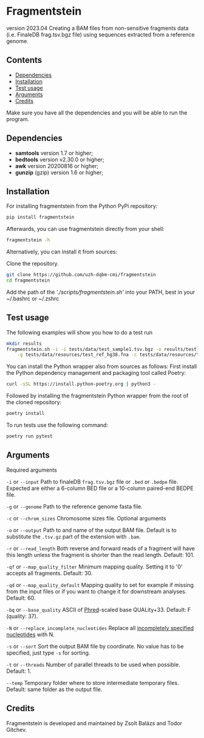 # Fragmentstein
version 2023.04
Creating a BAM files from non-sensitive fragments data (i.e. FinaleDB frag.tsv.bgz file) using sequences extracted from a reference genome.

## Contents

- [Dependencies](#dependencies)
- [Installation](#installation)
- [Test usage](#usage)
- [Arguments](#arguments)
- [Credits](#credits)

Make sure you have all the dependencies and you will be able to run the program.
## <a name="dependencies"></a>Dependencies

- **samtools** version 1.7 or higher;
- **bedtools** version v2.30.0 or higher;
- **awk** version 20200816 or higher;
- **gunzip** (gzip) version 1.6 or higher;

## <a name="installation"></a>Installation

For installing fragmentstein from the Python PyPi repository:
```sh
pip install fragmentstein
```
Afterwards, you can use fragmentstein directly from your shell:
```sh
fragmentstein -h
```
 Alternatively, you can install it from sources:

Clone the repository.
```sh
git clone https://github.com/uzh-dqbm-cmi/fragmentstein
cd fragmentstein
```

Add the path of the _'./scripts/fragmentstein.sh'_ into your PATH, best in your ~/.bashrc or ~/.zshrc

## <a name="usage"></a>Test usage
The following examples will show you how to do a test run
```sh
mkdir results
fragmentstein.sh -i -i tests/data/test_sample1.tsv.bgz -o results/test_sample1.bam \
    -g tests/data/resources/test_ref_hg38.fna -c tests/data/resources/test_ref.chrom.sizes
```

You can install the Python wrapper also from sources as follows:
First install the Python dependency management and packaging tool called Poetry: 
```sh
curl -sSL https://install.python-poetry.org | python3 -
```
Followed by installing the fragmentstein Python wrapper from the root of the cloned repository:
```sh
poetry install
```

To run tests use the following command:
```sh
poetry run pytest
```

## <a name="arguments"></a>Arguments
Required arguments

`-i` or `--input`                           Path to finaleDB `frag.tsv.bgz` file or `.bed`  or `.bedpe` file. Expected are either a 6-column BED file or a 10-column paired-end BEDPE file.

`-g` or `--genome`                          Path to the reference genome fasta file.

`-c` or `--chrom_sizes`                     Chromosome sizes file.
Optional arguments

`-o` or `--output`                          Path to and name of the output BAM file. Default is to substitute the `.tsv.gz` part of the extension with `.bam`.

`-r` or `--read_length`                     Both reverse and forward reads of a fragment will have this length unless the fragment is shorter than the read length. Default: 101.

`-qf` or `--map_quality_filter`             Minimum mapping quality. Setting it to '0' accepts all fragments.  Default: 30.

`-qd` or `--map_quality_default`            Mapping quality to set for example if missing from the input files or if you want to change it for downstream analyses. Default: 60.

`-bq` or `--base_quality`                   ASCII of [Phred]-scaled base QUALity+33. Default: F (quality: 37).

`-N` or `--replace_incomplete_nucleotides`  Replace all [incompletely specified nucleotides] with N.

`-s` or `--sort`                            Sort the output BAM file by coordinate. No value has to be specified, just type `-s` for sorting.

`-t` or `--threads`                         Number of parallel threads to be used when possible. Default: 1.

`--temp`                                    Temporary folder where to store intermediate temporary files. Default:  same folder as the output file.


## <a name="credits"></a>Credits
Fragmentstein is developed and maintained by Zsolt Balázs and Todor Gitchev.

[Phred]: https://en.wikipedia.org/wiki/Phred_quality_score
[incompletely specified nucleotides]: https://en.wikipedia.org/wiki/Nucleic_acid_sequence

